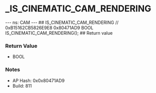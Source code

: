# _IS_CINEMATIC_CAM_RENDERING

--- ns: CAM --- ## IS_CINEMATIC_CAM_RENDERING  // 0xB15162CB5826E9E8 0x80471AD9 BOOL IS_CINEMATIC_CAM_RENDERING();   ## Return value

### Return Value
* BOOL

### Notes
* AP Hash: 0x0x80471AD9
* Build: 811

